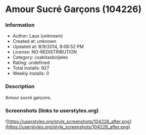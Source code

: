# Amour Sucré Garçons (104226)

### Information
- Author: Laux (unknown)
- Created at: unknown
- Updated at: 8/9/2014, 8:06:52 PM
- License: NO-REDISTRIBUTION
- Category: csabitasboljeles
- Rating: undefined
- Total installs: 927
- Weekly installs: 0


### Description
Amour sucré garçons.


### Screenshots (links to userstyles.org)
![https://userstyles.org/style_screenshots/104226_after.png](https://userstyles.org/style_screenshots/104226_after.png)


